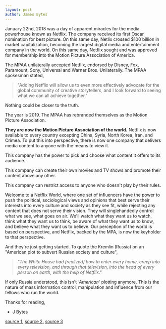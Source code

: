 ```yaml
---
layout: post
author: James Bytes
---
```


January 22nd, 2018
was a day of apparent miracles for the media powerhouse known as Netflix. The company received its first Oscar nomination for best picture. On this same day, Netlix crossed $100 billion in market capitalization, becoming the largest digital media and entertainment company in the world. On this same day, Netflix sought and was approved for membership into the Motion Picture Association of America.

The MPAA unilaterally accepted Netflix, endorsed by Disney, Fox, Paramount, Sony, Universal and Warner Bros. Unilaterally. The MPAA spokesman stated,
> "Adding Netflix will allow us to even more effectively advocate for the global community of creative storytellers, and I look forward to seeing what we can all achieve together."

Nothing could be closer to the truth.

The year is 2019. The MPAA has rebranded themselves as the Motion Picture Association.

__They are now the Motion Picture Association of the world.__ Netflix is now available to every country excepting China, Syria, North Korea, Iran, and Crimea. To put this into perspective, there is now one company that delivers media content to anyone with the means to view it.

This company has the power to pick and choose what content it offers to its audience.

This company can create their own movies and TV shows and promote their content above any other.

This company can restrict access to anyone who doesn't play by their rules.

Welcome to a Netflix World, where one set of influencers have the power to push the political, sociological views and opinions that best serve their interests into every culture and society as they see fit, while rejecting any content that does not serve their vision. They will singlehandedly control what we see, what goes on air. We'll watch what they want us to watch, think what they want us to think, be aware of what they want us to know, and believe what they want us to believe. Our perception of the world is based on perspective, and Netflix, backed by the MPA, is now the keyholder to that perspective.

And they're just getting started.
To quote the Kremlin (Russia) on an "American plot to subvert Russian society and culture",
> _"The White House had [realized] how to enter every home, creep into every television, and through that television, into the head of every person on earth, with the help of Netflix."_

If only Russia understood, this isn't _'American'_ plotting anymore. This is the nature of mass information control, manipulation and influence from our fellows who run the world.

Thanks for reading,

- J Bytes


[source 1](https://www.hollywoodreporter.com/news/netflix-advanced-talks-join-mpaa-1177926), [source 2](https://www.cnbc.com/2018/01/22/netflix-earnings-q4-2017.html), [source 3](https://www.thetimes.co.uk/article/netflix-is-just-a-cia-plot-says-kremlin-w879zxw3c)
